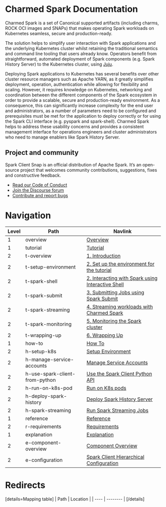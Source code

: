 # Charmed Spark Documentation

Charmed Spark is a set of Canonical supported artifacts (including charms, ROCK OCI images and SNAPs) that makes operating Spark workloads on Kubernetes seamless, secure and production-ready. 

The solution helps to simplify user interaction with Spark applications and the underlying Kubernetes cluster whilst retaining the traditional semantics and command line tooling that users already know. Operators benefit from straightforward, automated deployment of Spark components (e.g. Spark History Server) to the Kubernetes cluster, using [Juju](https://juju.is/). 

Deploying Spark applications to Kubernetes has several benefits over other cluster resource managers such as Apache YARN, as it greatly simplifies deployment, operation, authentication while allowing for flexibility and scaling. However, it requires knowledge on Kubernetes, networking and coordination between the different components of the Spark ecosystem in order to provide a scalable, secure and production-ready environment. As a consequence, this can significantly increase complexity for the end user and administrators, as a number of parameters need to be configured and prerequisites must be met for the application to deploy correctly or for using the Spark CLI interface (e.g. pyspark and spark-shell). 
Charmed Spark helps to address these usability concerns and provides a consistent management interface for operations engineers and cluster administrators who need to manage enablers like Spark History Server.

## Project and community

Spark Client Snap is an official distribution of Apache Spark. It’s an open-source project that welcomes community contributions, suggestions, fixes and constructive feedback.
- [Read our Code of Conduct](https://ubuntu.com/community/code-of-conduct)
- [Join the Discourse forum](https://discourse.charmhub.io/tag/spark)
- [Contribute and report bugs](https://github.com/canonical/spark-client-snap)


# Navigation

| Level | Path                           | Navlink                                                                                                              |
|-------|--------------------------------|----------------------------------------------------------------------------------------------------------------------|
| 1     | overview                       | [Overview](/t/spark-client-snap-documentation/8963)                                                                  | 
| 1     | tutorial                       | [Tutorial]()                                                                                                         |
| 2     | t-overview                     | [1. Introduction](/t/charmed-spark-documentation-tutorial-introduction/13234)                                                                |
| 2     | t-setup-environment            | [2. Set up the environment for the tutorial](/t/charmed-spark-documentation-tutorial-setup-environment/13233)        |
| 2     | t-spark-shell                  | [2. Interacting with Spark using Interactive Shell](/t/charmed-spark-documentation-tutorial-spark-shell/13232)       |
| 2     | t-spark-submit                 | [3. Submitting Jobs using Spark Submit](/t/charmed-spark-documentation-tutorial-spark-submit/13231)                  |
| 2     | t-spark-streaming              | [4. Streaming workloads with Charmed Spark](/t/charmed-spark-documentation-tutorial-streaming/13230)                 |
| 2     | t-spark-monitoring             | [5. Monitoring the Spark cluster](/t/charmed-spark-documentation-tutorial-monitoring/13225)                          |
| 2     | t-wrapping-up                  | [6. Wrapping Up](/t/charmed-spark-documentation-tutorial-wrapping-up/13224)                                          |
| 1     | how-to                         | [How To]()                                                                                                           |
| 2     | h-setup-k8s                    | [Setup Environment](/t/charmed-spark-k8s-documentation-how-to-setup-k8s-environment/11618)                           |
| 2     | h-manage-service-accounts      | [Manage Service Accounts](/t/spark-client-snap-how-to-manage-spark-accounts/8959)                                    |
| 2     | h-use-spark-client-from-python | [Use the Spark Client Python API](/t/spark-client-snap-how-to-python-api/8958)                                       |
| 2     | h-run-on-k8s-pod               | [Run on K8s pods](/t/spark-client-snap-how-to-run-on-k8s-in-a-pod/8961)                                              |
| 2     | h-deploy-spark-history         | [Deploy Spark History Server](/t/charmed-spark-k8s-documentation-how-to-deploy-spark-history-server/10979)           |
| 2     | h-spark-streaming              | [Run Spark Streaming Jobs](/t/charmed-spark-how-to-run-a-spark-streaming-job/10880)                                  |
| 1     | reference                      | [Reference]()                                                                                                        |
| 2     | r-requirements                 | [Requirements](/t/spark-client-snap-reference-requirements/8962)                                                     |
| 1     | explanation                    | [Explanation]()                                                                                                      |
| 2     | e-component-overview           | [Component Overview]()                                                                                               |
| 2     | e-configuration                | [Spark Client Hierarchical Configuration](/t/spark-client-snap-explanation-hierarchical-configuration-handling/8956) |


# Redirects

[details=Mapping table]
| Path | Location |
| ---- | -------- |
[/details]